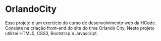 # OrlandoCity
Esse projeto é um exercício do curso de desenvolvimento web da HCode. Consiste na criação front-end do site do time Orlando City. 
Neste projeto utilizei HTML5, CSS3, Bootstrap e Javascript.
